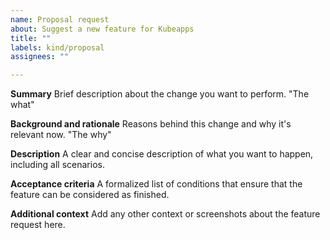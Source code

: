 ```yaml
---
name: Proposal request
about: Suggest a new feature for Kubeapps
title: ""
labels: kind/proposal
assignees: ""

---
```


**Summary**
Brief description about the change you want to perform. "The what"

**Background and rationale**
Reasons behind this change and why it's relevant now. "The why"

**Description**
A clear and concise description of what you want to happen, including all scenarios.

**Acceptance criteria**
A formalized list of conditions that ensure that the feature can be considered as finished.

**Additional context**
Add any other context or screenshots about the feature request here.
